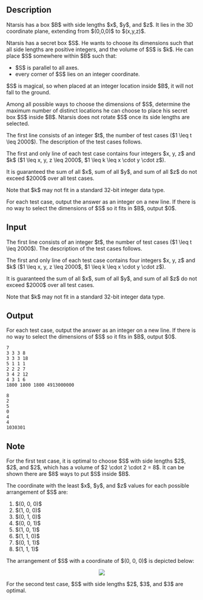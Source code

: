 ## Description

<div><p>Ntarsis has a box $B$ with side lengths $x$, $y$, and $z$. It lies in the 3D coordinate plane, extending from $(0,0,0)$ to $(x,y,z)$. </p><p>Ntarsis has a secret box $S$. He wants to choose its dimensions such that all side lengths are positive integers, and the volume of $S$ is $k$. He can place $S$ somewhere within $B$ such that: </p><ul> <li> $S$ is parallel to all axes. </li><li> every corner of $S$ lies on an integer coordinate. </li></ul><p>$S$ is magical, so when placed at an integer location inside $B$, it will not fall to the ground. </p><p>Among all possible ways to choose the dimensions of $S$, determine the <span class="tex-font-style-bf">maximum</span> number of distinct locations he can choose to place his secret box $S$ inside $B$. Ntarsis does not rotate $S$ once its side lengths are selected.</p></div><div class="input-specification"><p>The first line consists of an integer $t$, the number of test cases ($1 \leq t \leq 2000$). The description of the test cases follows.</p><p>The first and only line of each test case contains four integers $x, y, z$ and $k$ ($1 \leq x, y, z \leq 2000$, $1 \leq k \leq x \cdot y \cdot z$).</p><p>It is guaranteed the sum of all $x$, sum of all $y$, and sum of all $z$ do not exceed $2000$ over all test cases.</p><p><span class="tex-font-style-bf">Note that</span> $k$ <span class="tex-font-style-bf">may not fit in a standard 32-bit integer data type</span>.</p></div><div class="output-specification"><p>For each test case, output the answer as an integer on a new line. If there is no way to select the dimensions of $S$ so it fits in $B$, output $0$.</p></div>

## Input

<p>The first line consists of an integer $t$, the number of test cases ($1 \leq t \leq 2000$). The description of the test cases follows.</p><p>The first and only line of each test case contains four integers $x, y, z$ and $k$ ($1 \leq x, y, z \leq 2000$, $1 \leq k \leq x \cdot y \cdot z$).</p><p>It is guaranteed the sum of all $x$, sum of all $y$, and sum of all $z$ do not exceed $2000$ over all test cases.</p><p><span class="tex-font-style-bf">Note that</span> $k$ <span class="tex-font-style-bf">may not fit in a standard 32-bit integer data type</span>.</p>

## Output

<p>For each test case, output the answer as an integer on a new line. If there is no way to select the dimensions of $S$ so it fits in $B$, output $0$.</p>





```input1|2,4,6,8
7
3 3 3 8
3 3 3 18
5 1 1 1
2 2 2 7
3 4 2 12
4 3 1 6
1800 1800 1800 4913000000
```




```output1
8
2
5
0
4
4
1030301
```



## Note

<p>For the first test case, it is optimal to choose $S$ with side lengths $2$, $2$, and $2$, which has a volume of $2 \cdot 2 \cdot 2 = 8$. It can be shown there are $8$ ways to put $S$ inside $B$.</p><p>The coordinate with the least $x$, $y$, and $z$ values for each possible arrangement of $S$ are: </p><ol> <li> $(0, 0, 0)$ </li><li> $(1, 0, 0)$ </li><li> $(0, 1, 0)$ </li><li> $(0, 0, 1)$ </li><li> $(1, 0, 1)$ </li><li> $(1, 1, 0)$ </li><li> $(0, 1, 1)$ </li><li> $(1, 1, 1)$ </li></ol><p>The arrangement of $S$ with a coordinate of $(0, 0, 0)$ is depicted below:</p><center> <img class="tex-graphics" src="./34747/file/CeFdGbRg.png" style="max-width: 100.0%;max-height: 100.0%;">   </center><p>For the second test case, $S$ with side lengths $2$, $3$, and $3$ are optimal.</p>
